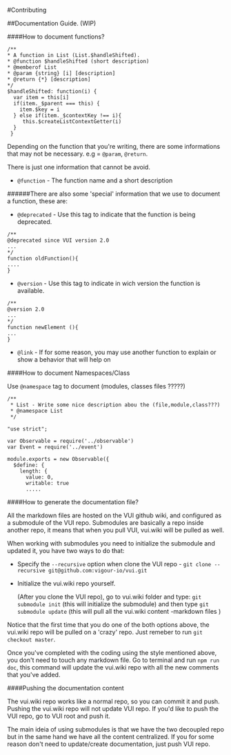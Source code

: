 #Contributing

##Documentation Guide. (WIP)

####How to document functions?


```
/**
* A function in List (List.$handleShifted).
* @function $handleShifted (short description)
* @memberof List
* @param {string} [i] [description]
* @return {*} [description]
*/
$handleShifted: function(i) {
  var item = this[i]
  if(item._$parent === this) {
    item.$key = i
  } else if(item._$contextKey !== i){
     this.$createListContextGetter(i)
  }
 }
```


Depending on the function that you're writing, there are some informations that may not be necessary. e.g = `@param`, `@return`.

There is just one information that cannot be avoid.

- `@function` - The function name and a short description

######There are also some 'special' information that we use to document a function, these are:

- `@deprecated` - Use this tag to indicate that the function is being deprecated.

```
/**
@deprecated since VUI version 2.0
...
*/
function oldFunction(){
....
}
```

- `@version` - Use this tag to indicate in wich version the function is available.

```
/**
@version 2.0
...
*/
function newElement (){
...
}
```

- `@link` - If for some reason, you may use another function to explain or show a behavior
 that will help on


####How to document Namespaces/Class

Use `@namespace` tag to document (modules, classes files ?????)

```
/**
 * List - Write some nice description abou the (file,module,class???)
 * @namespace List
 */

"use strict";

var Observable = require('../observable')
var Event = require('../event')

module.exports = new Observable({
  $define: {
    length: {
      value: 0,
      writable: true
      .....

```

####How to generate the documentation file?

All the markdown files are hosted on the VUI github wiki, and configured as a submodule of the VUI repo. Submodules are basically a repo inside another repo, it means that when you pull VUI, vui.wiki will be pulled as well.

When working with submodules you need to initialize the submodule and updated it, you have two ways to do that:

- Specify the `--recursive` option when clone the VUI repo - `git clone --recursive git@github.com:vigour-io/vui.git`

- Initialize the vui.wiki repo yourself.

   (After you clone the VUI repo), go to vui.wiki folder and type:
   `git submodule init` (this will initialize the submodule) and then type `git submodule update`  (this will pull all the vui.wiki content -markdown files )


Notice that the first time that you do one of the both options above, the vui.wiki repo will be pulled on a 'crazy' repo. Just remeber to run `git checkout master`.



Once you've completed with the coding using the style mentioned above, you don't need to touch any markdown file. Go to terminal and run `npm run doc`, this command will update the vui.wiki repo with all the new comments that you've added.

####Pushing the documentation content

The vui.wiki repo works like a normal repo, so you can commit it and push. Pushing the vui.wiki repo will not update VUI repo. If you'd like to push the VUI repo, go to VUI root and push it.

The main ideia of using submodules is that we have the two decoupled repo but in the same hand we have all the content centralized. If you for some reason don't need to update/create documentation, just push VUI repo.

